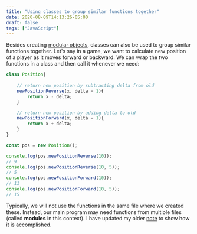 ```yaml
---
title: "Using classes to group similar functions together"
date: 2020-08-09T14:13:26-05:00
draft: false
tags: ["JavaScript"]
---
```

Besides creating [modular objects](../b52), classes can also be used to group similar functions together. Let's say in a game, we want to calculate new position of a player as it moves forward or backward. We can wrap the two functions in a class and then call it whenever we need:
```javascript
class Position{
    
    // return new position by subtracting delta from old
    newPositionReverse(x, delta = 1){
        return x - delta;
    }

    // return new position by adding delta to old
    newPositionForward(x, delta = 1){
        return x + delta;
    }
}

const pos = new Position();

console.log(pos.newPositionReverse(10));
// 9
console.log(pos.newPositionReverse(10, 5));
// 5
console.log(pos.newPositionForward(10));
// 11
console.log(pos.newPositionForward(10, 5));
// 15
```
Typically, we will not use the functions in the same file where we created these. Instead, our main program may need functions from multiple files (called **modules** in this context). I have updated my older [note](../b26) to show how it is accomplished.

